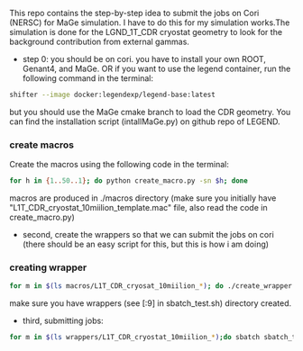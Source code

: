This repo contains the step-by-step idea to submit the jobs on Cori (NERSC) for MaGe simulation. I have to do this for my simulation works.The simulation is done for the LGND_1T_CDR cryostat geometry to look for the background contribution from external gammas.

* step 0: you should be on cori. you have to install your own ROOT, Genant4, and MaGe. OR if you want to use the legend container, run the following command in the terminal:
```sh
shifter --image docker:legendexp/legend-base:latest
```
but you should use the MaGe cmake branch to load the CDR geometry. You can find the installation script (intallMaGe.py) on github repo of LEGEND.

### create macros
Create the macros using the following code in the terminal:
```sh
for h in {1..50..1}; do python create_macro.py -sn $h; done
```
macros are produced in ./macros directory (make sure you initially have "L1T_CDR_cryostat_10miilion_template.mac" file, also read the code in create_macro.py)

* second, create the wrappers so that we can submit the jobs on cori (there should be an easy script for this, but this is how i am doing)

### creating wrapper
```sh
for m in $(ls macros/L1T_CDR_cryosat_10miilion_*); do ./create_wrapper.sh $m;done
```
make sure you have wrappers (see [:9] in sbatch_test.sh) directory created.

* third, submitting jobs:
```sh
for m in $(ls wrappers/L1T_CDR_cryostat_10miilion_*);do sbatch sbatch_test.sh $m;done
```